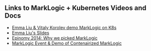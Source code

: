 ## Links to MarkLogic + Kubernetes Videos and Docs

- [Emma Liu & Vitaly Korolev demo MarkLogic on K8s](https://www.marklogic.com/resources/running-marklogic-in-containers-docker-kubernetes/)
- [Emma Liu's Slides](https://cdn1.marklogic.com/wp-content/uploads/2018/06/MLW18-Running-MarkLogic-in-Containers-Both-Docker-and-Kubernetes.pdf)
- [Epinomy 2014: Why we picked MarkLogic](http://epinomy.com/blog/2013/12/6/why-we-picked-marklogic)
- [MarkLogic Event & Demo of Contenairized MarkLogic](https://www.youtube.com/watch?v=Vscc7CYriOo&feature=youtu.be&t=1059)
